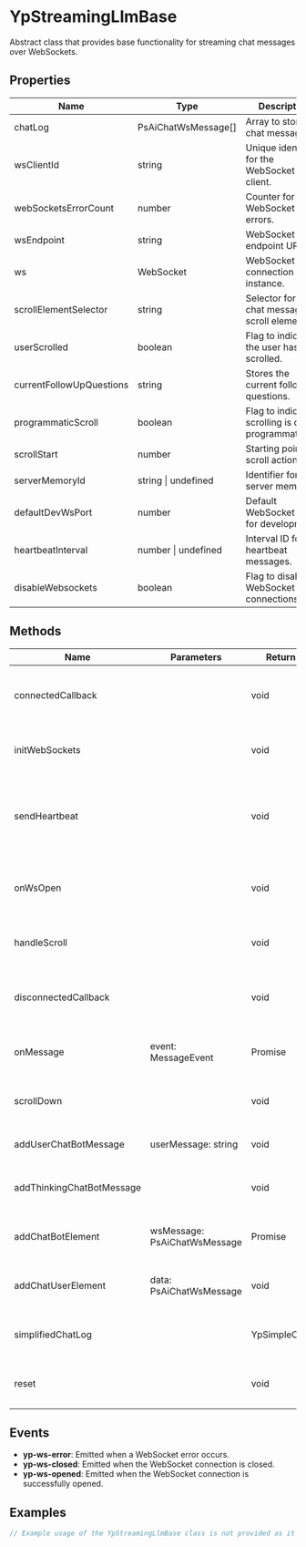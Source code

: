 # YpStreamingLlmBase

Abstract class that provides base functionality for streaming chat messages over WebSockets.

## Properties

| Name                    | Type                                  | Description                                       |
|-------------------------|---------------------------------------|---------------------------------------------------|
| chatLog                 | PsAiChatWsMessage[]                   | Array to store chat messages.                     |
| wsClientId              | string                                | Unique identifier for the WebSocket client.       |
| webSocketsErrorCount    | number                                | Counter for WebSocket errors.                     |
| wsEndpoint              | string                                | WebSocket endpoint URL.                           |
| ws                      | WebSocket                             | WebSocket connection instance.                    |
| scrollElementSelector   | string                                | Selector for the chat messages scroll element.    |
| userScrolled            | boolean                               | Flag to indicate if the user has scrolled.        |
| currentFollowUpQuestions| string                                | Stores the current follow-up questions.           |
| programmaticScroll      | boolean                               | Flag to indicate if scrolling is done programmatically. |
| scrollStart             | number                                | Starting point of a scroll action.                |
| serverMemoryId          | string \| undefined                   | Identifier for the server memory.                 |
| defaultDevWsPort        | number                                | Default WebSocket port for development.           |
| heartbeatInterval       | number \| undefined                   | Interval ID for the heartbeat messages.           |
| disableWebsockets       | boolean                               | Flag to disable WebSocket connections.            |

## Methods

| Name                   | Parameters                     | Return Type | Description                                      |
|------------------------|--------------------------------|-------------|--------------------------------------------------|
| connectedCallback      |                                | void        | Lifecycle method for when the component connects.|
| initWebSockets         |                                | void        | Initializes the WebSocket connection.            |
| sendHeartbeat          |                                | void        | Sends a heartbeat message to keep the WebSocket connection alive. |
| onWsOpen               |                                | void        | Handler for when the WebSocket connection opens. |
| handleScroll           |                                | void        | Handles the scroll event for the chat messages.  |
| disconnectedCallback   |                                | void        | Lifecycle method for when the component disconnects. |
| onMessage              | event: MessageEvent            | Promise<void> | Handler for incoming WebSocket messages.       |
| scrollDown             |                                | void        | Scrolls the chat messages down.                  |
| addUserChatBotMessage  | userMessage: string            | void        | Adds a user message to the chat bot.             |
| addThinkingChatBotMessage |                            | void        | Adds a thinking message to the chat bot.         |
| addChatBotElement      | wsMessage: PsAiChatWsMessage   | Promise<void> | Abstract method to add a chat bot element.    |
| addChatUserElement     | data: PsAiChatWsMessage        | void        | Adds a chat user element to the chat log.        |
| simplifiedChatLog      |                                | YpSimpleChatLog[] | Gets a simplified version of the chat log.    |
| reset                  |                                | void        | Resets the chat log and WebSocket connection.    |

## Events

- **yp-ws-error**: Emitted when a WebSocket error occurs.
- **yp-ws-closed**: Emitted when the WebSocket connection is closed.
- **yp-ws-opened**: Emitted when the WebSocket connection is successfully opened.

## Examples

```typescript
// Example usage of the YpStreamingLlmBase class is not provided as it is an abstract class.
```